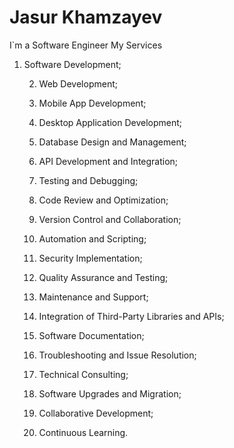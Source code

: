 # Jasur Khamzayev
I`m a Software Engineer
My Services
  1. Software Development;

        2. Web Development;

        3. Mobile App Development;

        4. Desktop Application Development;

        5. Database Design and Management;

        6. API Development and Integration;

        7. Testing and Debugging;

        8. Code Review and Optimization;

        9. Version Control and Collaboration;

        10. Automation and Scripting;

        11. Security Implementation;

        12. Quality Assurance and Testing;

        13. Maintenance and Support;

        14. Integration of Third-Party Libraries and APIs;

        15. Software Documentation;

        16. Troubleshooting and Issue Resolution;

        17. Technical Consulting;

        18. Software Upgrades and Migration;

        19. Collaborative Development;

        20. Continuous Learning.
